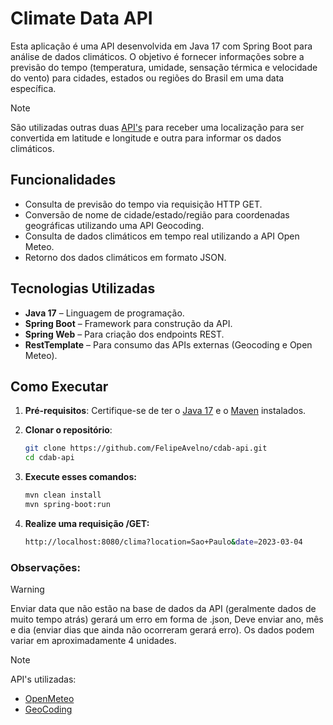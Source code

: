 # Climate Data API

Esta aplicação é uma API desenvolvida em Java 17 com Spring Boot para análise de dados climáticos. O objetivo é fornecer informações sobre a previsão do tempo (temperatura, umidade, sensação térmica e velocidade do vento) para cidades, estados ou regiões do Brasil em uma data específica.

> [!NOTE]
> São utilizadas outras duas [API's](#observações) para receber uma localização para ser convertida em latitude e longitude e outra para informar os dados climáticos.

## Funcionalidades

- Consulta de previsão do tempo via requisição HTTP GET.
- Conversão de nome de cidade/estado/região para coordenadas geográficas utilizando uma API Geocoding.
- Consulta de dados climáticos em tempo real utilizando a API Open Meteo.
- Retorno dos dados climáticos em formato JSON.

## Tecnologias Utilizadas

- **Java 17** – Linguagem de programação.
- **Spring Boot** – Framework para construção da API.
- **Spring Web** – Para criação dos endpoints REST.
- **RestTemplate** – Para consumo das APIs externas (Geocoding e Open Meteo).

## Como Executar

1. **Pré-requisitos**: Certifique-se de ter o [Java 17](https://www.oracle.com/br/java/technologies/downloads/) e o [Maven](https://maven.apache.org/download.cgi) instalados.

2. **Clonar o repositório**:
   ```bash
   git clone https://github.com/FelipeAvelno/cdab-api.git
   cd cdab-api
   ```

3. **Execute esses comandos:**
   ```bash
   mvn clean install
   mvn spring-boot:run
   ```

4. **Realize uma requisição /GET:**
   ```bash
   http://localhost:8080/clima?location=Sao+Paulo&date=2023-03-04
   ```
   
### Observações:

> [!WARNING]
> Enviar data que não estão na base de dados da API (geralmente dados de muito tempo atrás) gerará um erro em forma de .json,  Deve enviar ano, mês e dia (enviar dias que ainda não ocorreram gerará erro).
Os dados podem variar em aproximadamente 4 unidades.

> [!NOTE]
> API's utilizadas:
> - [OpenMeteo](https://open-meteo.com/en/docs/historical-weather-api)<br>
> - [GeoCoding](https://developers.google.com/maps/documentation/geocoding/overview?hl=pt-br)

